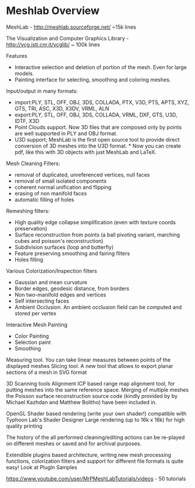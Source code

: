 # Meshlab Overview
 	
MeshLab - http://meshlab.sourceforge.net/ ~15k lines

The Visualization and Computer Graphics Library  - http://vcg.isti.cnr.it/vcglib/ ~ 100k lines

Features
* Interactive selection and deletion of portion of the mesh. Even for large models.
* Painting interface for selecting, smoothing and coloring meshes.

Input/output in many formats:

* import:PLY, STL, OFF, OBJ, 3DS, COLLADA, PTX, V3D, PTS, APTS, XYZ, GTS, TRI, ASC, X3D, X3DV, VRML, ALN
* export:PLY, STL, OFF, OBJ, 3DS, COLLADA, VRML, DXF, GTS, U3D, IDTF, X3D
* Point Clouds support. Now 3D files that are composed only by points are well supported in PLY and OBJ format.
* U3D support; MeshLab is the first open source tool to provide direct conversion of 3D meshes into the U3D format. * Now you can create pdf, like this with 3D objects with just MeshLab and LaTeX.

Mesh Cleaning Filters:

* removal of duplicated, unreferenced vertices, null faces
* removal of small isolated components
* coherent normal unification and flipping
* erasing of non manifold faces
* automatic filling of holes

Remeshing filters:

* High quality edge collapse simplification (even with texture coords preservation)
* Surface reconstruction from points (a ball pivoting variant, marching cubes and poisson's reconstruction)
* Subdivision surfaces (loop and butterfly)
* Feature preserving smoothing and fairing filters
* Holes filling

Various Colorization/Inspection filters

* Gaussian and mean curvature
* Border edges, geodesic distance, from borders
* Non two-manifold edges and vertices
* Self intersecting faces
* Ambient Occlusion. An ambient occlusion field can be computed and stored per vertex

Interactive Mesh Painting
* Color Painting
* Selection paint
* Smoothing

Measuring tool. You can take linear measures between points of the displayed meshes
Slicing tool. A new tool that allows to export planar sections of a mesh in SVG format

3D Scanning tools Alignment ICP based range map alignment tool, for putting meshes into the same reference space.
Merging of multiple meshes the Poisson surface reconstruction source code (kindly provided by by Michael Kazhdan and Matthew Bolitho) have been included in.

OpenGL Shader based rendering (write your own shader!) compatible with Typhoon Lab's Shader Designer
Large rendering (up to 16k x 16k) for high quality printing

The history of the all performed cleaning/editing actions can be re-played on different meshes or saved and for archival purposes.

Extendible plugins based architecture, writing new mesh processing functions, colorization filters and support for different file formats is quite easy! Look at PlugIn Samples


https://www.youtube.com/user/MrPMeshLabTutorials/videos - 50 tutorials
